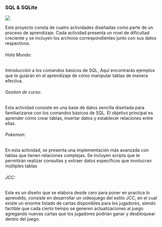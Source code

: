 ### SQL & SQLite
![](https://img-c.udemycdn.com/course/480x270/4057566_5cef_2.jpg)

Este proyecto consta de cuatro actividades diseñadas como parte de un proceso de aprendizaje. Cada actividad presenta un nivel de dificultad creciente y se incluyen los archivos correspondientes junto con sus datos respectivos.

######  Hola Mundo:
Introducción a los comandos básicos de SQL, Aquí encontrarás ejemplos que te guiarán en el aprendizaje de cómo manipular tablas de manera efectiva.

######  Gestion de curso:
Esta actividad consiste en una base de datos sencilla diseñada para familiarizarse con los comandos básicos de SQL. El objetivo principal es aprender cómo crear tablas, insertar datos y establecer relaciones entre ellas.

######  Pokemon:
En esta actividad, se presenta una implementación más avanzada con tablas que tienen relaciones complejas. Se incluyen scripts que te permitirán realizar consultas y extraer datos específicos que involucran múltiples tablas

######  JCC:
Este es un diseño que se elabora desde cero para poner en practica lo aprendido, consiste en  desarrollar un videojuego del estilo JCC, en el cual existe un enorme listado de cartas disponibles para los jugadores, siendo factible que cada cierto tiempo se generen actualizaciones al juego agregando nuevas cartas que los jugadores podrían ganar y
desbloquear dentro del juego.
